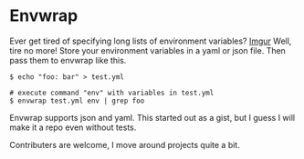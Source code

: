 Envwrap
=======

Ever get tired of specifying long lists of environment variables? 
[Imgur](http://i.imgur.com/fYrK5K2.png?1)
Well, tire no more! Store your environment variables in a yaml or json
file. Then pass them to envwrap like this.

    $ echo "foo: bar" > test.yml

    # execute command "env" with variables in test.yml
    $ envwrap test.yml env | grep foo

Envwrap supports json and yaml. This started out as a gist, but I guess
I will make it a repo even without tests. 

Contributers are welcome, I move around projects quite a bit.
